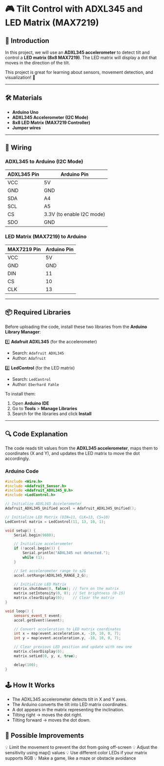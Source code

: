 # 🎮 Tilt Control with ADXL345 and LED Matrix (MAX7219)

## 📝 Introduction
In this project, we will use an **ADXL345 accelerometer** to detect tilt and control a **LED matrix (8x8 MAX7219)**. The LED matrix will display a dot that moves in the direction of the tilt.  

This project is great for learning about sensors, movement detection, and visualization! 🎯  

---

## 🛠 Materials
- **Arduino Uno**  
- **ADXL345 Accelerometer (I2C Mode)**  
- **8x8 LED Matrix (MAX7219 Controller)**  
- **Jumper wires**  

---

## 📌 Wiring

### **ADXL345 to Arduino (I2C Mode)**
| ADXL345 Pin | Arduino Pin |
|------------|------------|
| VCC        | 5V         |
| GND        | GND        |
| SDA        | A4         |
| SCL        | A5         |
| CS         | 3.3V (to enable I2C mode) |
| SDO        | GND        |

### **LED Matrix (MAX7219) to Arduino**
| MAX7219 Pin | Arduino Pin |
|------------|------------|
| VCC        | 5V         |
| GND        | GND        |
| DIN        | 11         |
| CS         | 10         |
| CLK        | 13         |

---

## 📦 Required Libraries
Before uploading the code, install these two libraries from the **Arduino Library Manager**:  

1️⃣ **Adafruit ADXL345** (for the accelerometer)  
   - Search: `Adafruit ADXL345`  
   - Author: `Adafruit`  

2️⃣ **LedControl** (for the LED matrix)  
   - Search: `LedControl`  
   - Author: `Eberhard Fahle`  

To install them:  
1. Open **Arduino IDE**  
2. Go to **Tools** > **Manage Libraries**  
3. Search for the libraries and click **Install**  

---

## 🔍 Code Explanation
The code reads tilt values from the **ADXL345 accelerometer**, maps them to coordinates (X and Y), and updates the LED matrix to move the dot accordingly.  

### **Arduino Code**
```cpp
#include <Wire.h>
#include <Adafruit_Sensor.h>
#include <Adafruit_ADXL345_U.h>
#include <LedControl.h>

// Initialize ADXL345 Accelerometer
Adafruit_ADXL345_Unified accel = Adafruit_ADXL345_Unified();

// Initialize LED Matrix (DIN=11, CLK=13, CS=10)
LedControl matrix = LedControl(11, 13, 10, 1);

void setup() {
    Serial.begin(9600);

    // Initialize accelerometer
    if (!accel.begin()) {
        Serial.println("ADXL345 not detected.");
        while (1);
    }

    // Set accelerometer range to ±2G
    accel.setRange(ADXL345_RANGE_2_G);

    // Initialize LED Matrix
    matrix.shutdown(0, false); // Turn on the matrix
    matrix.setIntensity(0, 8); // Set brightness (0-15)
    matrix.clearDisplay(0);    // Clear the matrix
}

void loop() {
    sensors_event_t event;
    accel.getEvent(&event);

    // Convert acceleration to LED matrix coordinates
    int x = map(event.acceleration.x, -10, 10, 0, 7);
    int y = map(event.acceleration.y, -10, 10, 0, 7);

    // Clear previous LED position and update with new one
    matrix.clearDisplay(0);
    matrix.setLed(0, y, x, true);

    delay(100);
}
```

## 🕹 How It Works

* The ADXL345 accelerometer detects tilt in X and Y axes.
* The Arduino converts the tilt into LED matrix coordinates.
* A dot appears in the matrix representing the inclination.
* Tilting right → moves the dot right.
* Tilting forward → moves the dot down.


## 🔧 Possible Improvements

💡 Limit the movement to prevent the dot from going off-screen
💡 Adjust the sensitivity using map() values
💡 Use different color LEDs if your matrix supports RGB
💡 Make a game, like a maze or obstacle avoidance